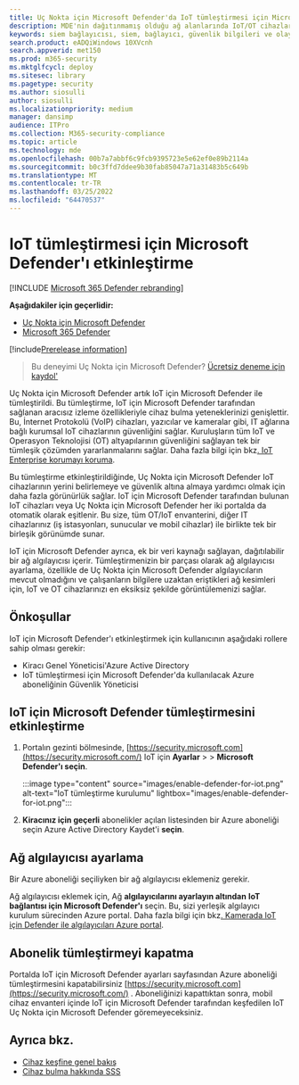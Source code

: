 ```yaml
---
title: Uç Nokta için Microsoft Defender'da IoT tümleştirmesi için Microsoft Defender'ı Uç Nokta için Microsoft Defender
description: MDE'nin dağıtınmamış olduğu ağ alanlarında IoT/OT cihazlarına odaklanan görünürlük kazanmak için IoT için Microsoft Defender tümleştirmesini etkinleştirme
keywords: siem bağlayıcısı, siem, bağlayıcı, güvenlik bilgileri ve olayları etkinleştirme
search.product: eADQiWindows 10XVcnh
search.appverid: met150
ms.prod: m365-security
ms.mktglfcycl: deploy
ms.sitesec: library
ms.pagetype: security
ms.author: siosulli
author: siosulli
ms.localizationpriority: medium
manager: dansimp
audience: ITPro
ms.collection: M365-security-compliance
ms.topic: article
ms.technology: mde
ms.openlocfilehash: 00b7a7abbf6c9fcb9395723e5e62ef0e89b2114a
ms.sourcegitcommit: b0c3ffd7ddee9b30fab85047a71a31483b5c649b
ms.translationtype: MT
ms.contentlocale: tr-TR
ms.lasthandoff: 03/25/2022
ms.locfileid: "64470537"
---
```

# <a name="enable-microsoft-defender-for-iot-integration"></a>IoT tümleştirmesi için Microsoft Defender'ı etkinleştirme

[!INCLUDE [Microsoft 365 Defender rebranding](../../includes/microsoft-defender.md)]

**Aşağıdakiler için geçerlidir:**

- [Uç Nokta için Microsoft Defender](https://go.microsoft.com/fwlink/?linkid=2154037)
- [Microsoft 365 Defender](https://go.microsoft.com/fwlink/?linkid=2118804)

[!include[Prerelease information](../../includes/prerelease.md)]

> Bu deneyimi Uç Nokta için Microsoft Defender? [Ücretsiz deneme için kaydol'](https://signup.microsoft.com/create-account/signup?products=7f379fee-c4f9-4278-b0a1-e4c8c2fcdf7e&ru=https://aka.ms/MDEp2OpenTrial?ocid=docs-wdatp-enablesiem-abovefoldlink)

Uç Nokta için Microsoft Defender artık IoT için Microsoft Defender ile tümleştirildi. Bu tümleştirme, IoT için Microsoft Defender tarafından sağlanan aracısız izleme özellikleriyle cihaz bulma yeteneklerinizi genişlettir. Bu, İnternet Protokolü (VoIP) cihazları, yazıcılar ve kameralar gibi, IT ağlarına bağlı kurumsal IoT cihazlarının güvenliğini sağlar. Kuruluşların tüm IoT ve Operasyon Teknolojisi (OT) altyapılarının güvenliğini sağlayan tek bir tümleşik çözümden yararlanmalarını sağlar. Daha fazla bilgi için bkz[. IoT Enterprise korumayı koruma](/azure/defender-for-iot/organizations/overview-eiot).

Bu tümleştirme etkinleştirildiğinde, Uç Nokta için Microsoft Defender IoT cihazlarının yerini belirlemeye ve güvenlik altına almaya yardımcı olmak için daha fazla görünürlük sağlar. IoT için Microsoft Defender tarafından bulunan IoT cihazları veya Uç Nokta için Microsoft Defender her iki portalda da otomatik olarak eşitlenir. Bu size, tüm OT/IoT envanterini, diğer IT cihazlarınız (iş istasyonları, sunucular ve mobil cihazlar) ile birlikte tek bir birleşik görünümde sunar.

IoT için Microsoft Defender ayrıca, ek bir veri kaynağı sağlayan, dağıtılabilir bir ağ algılayıcısı içerir. Tümleştirmenizin bir parçası olarak ağ algılayıcısı ayarlama, özellikle de Uç Nokta için Microsoft Defender algılayıcıların mevcut olmadığını ve çalışanların bilgilere uzaktan eriştikleri ağ kesimleri için, IoT ve OT cihazlarınızı en eksiksiz şekilde görüntülemenizi sağlar.

## <a name="prerequisites"></a>Önkoşullar

IoT için Microsoft Defender'ı etkinleştirmek için kullanıcının aşağıdaki rollere sahip olması gerekir:

- Kiracı Genel Yöneticisi'Azure Active Directory
- IoT tümleştirmesi için Microsoft Defender'da kullanılacak Azure aboneliğinin Güvenlik Yöneticisi

## <a name="enabling-the-microsoft-defender-for-iot-integration"></a>IoT için Microsoft Defender tümleştirmesini etkinleştirme

1. Portalın  gezinti bölmesinde, [https://security.microsoft.com](https://security.microsoft.com/) IoT için **Ayarlar** \> \> **Microsoft Defender'ı seçin**.

   :::image type="content" source="images/enable-defender-for-iot.png" alt-text="IoT tümleştirme kurulumu" lightbox="images/enable-defender-for-iot.png":::

2. **Kiracınız için geçerli** abonelikler açılan listesinden bir Azure aboneliği seçin Azure Active Directory Kaydet'i **seçin**.

## <a name="set-up-a-network-sensor"></a>Ağ algılayıcısı ayarlama

Bir Azure aboneliği seçiliyken bir ağ algılayıcısı  eklemeniz gerekir.

Ağ algılayıcısı eklemek için, Ağ **algılayıcılarını ayarlayın altından** **IoT bağlantısı için Microsoft Defender'ı** seçin. Bu, sizi yerleşik algılayıcı kurulum sürecinden Azure portal. Daha fazla bilgi için bkz[. Kamerada IoT için Defender ile algılayıcıları Azure portal](/azure/defender-for-iot/organizations/how-to-manage-sensors-on-the-cloud).

## <a name="turn-off-subscription-integration"></a>Abonelik tümleştirmeyi kapatma

Portalda IoT için Microsoft Defender ayarları sayfasından Azure aboneliği tümleştirmesini kapatabilirsiniz [https://security.microsoft.com](https://security.microsoft.com/) . Aboneliğinizi kapattıktan sonra, mobil cihaz envanteri içinde IoT için Microsoft Defender tarafından keşfedilen IoT Uç Nokta için Microsoft Defender göremeyeceksiniz.

## <a name="see-also"></a>Ayrıca bkz.

- [Cihaz keşfine genel bakış](configure-device-discovery.md)
- [Cihaz bulma hakkında SSS](device-discovery-faq.md)
